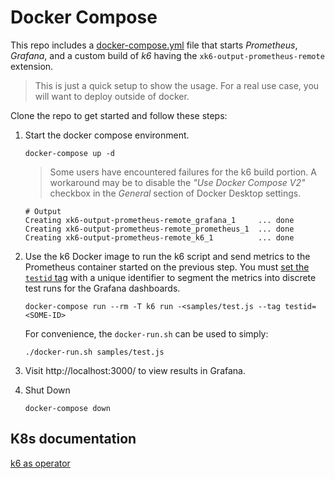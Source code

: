 # Docker Compose

This repo includes a [docker-compose.yml](./docker-compose.yml) file that starts _Prometheus_, _Grafana_, and a custom build of _k6_ having the `xk6-output-prometheus-remote` extension.

> This is just a quick setup to show the usage. For a real use case, you will want to deploy outside of docker.

Clone the repo to get started and follow these steps: 

1. Start the docker compose environment.
    ```shell
    docker-compose up -d
    ```
    
    > Some users have encountered failures for the k6 build portion. A workaround may be to disable the _"Use Docker Compose V2"_ checkbox in the _General_ section of Docker Desktop settings.

    ```shell
    # Output
    Creating xk6-output-prometheus-remote_grafana_1     ... done
    Creating xk6-output-prometheus-remote_prometheus_1  ... done
    Creating xk6-output-prometheus-remote_k6_1          ... done
    ```

2. Use the k6 Docker image to run the k6 script and send metrics to the Prometheus container started on the previous step. You must [set the `testid` tag](https://k6.io/docs/using-k6/tags-and-groups/#test-wide-tags) with a unique identifier to segment the metrics into discrete test runs for the Grafana dashboards.
    ```shell
    docker-compose run --rm -T k6 run -<samples/test.js --tag testid=<SOME-ID>
    ```
    For convenience, the `docker-run.sh` can be used to simply:
    ```shell
    ./docker-run.sh samples/test.js
    ```

3. Visit http://localhost:3000/ to view results in Grafana.

4.  Shut Down
    ```shell
    docker-compose down
    ```

## K8s documentation
[k6 as operator](https://k6.io/blog/running-distributed-tests-on-k8s/)